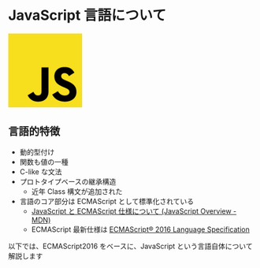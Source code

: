 JavaScript 言語について
================================================================

<img alt="Node.js logo" src="./language/javascript-logo.png" height="150"/>

## 言語的特徴

* 動的型付け
* 関数も値の一種
* C-like な文法
* プロトタイプベースの継承構造
  * 近年 Class 構文が追加された
* 言語のコア部分は ECMAScript として標準化されている
  * [JavaScript と ECMAScript 仕様について (JavaScript Overview - MDN)](https://developer.mozilla.org/ja/docs/Web/JavaScript/Guide/Introduction#JavaScript_and_the_ECMAScript_Specification)
  * ECMAScript 最新仕様は [ECMAScript® 2016 Language Specification](http://www.ecma-international.org/ecma-262/7.0/)

以下では、ECMAScript2016 をベースに、JavaScript という言語自体について解説します
